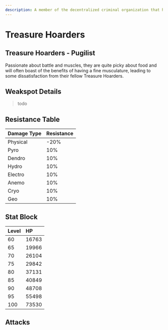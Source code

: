 ```yaml
---
description: A member of the decentralized criminal organization that has footprints all over the continent and even deep within unknown domains..
---
```


# Treasure Hoarders

## Treasure Hoarders - Pugilist

Passionate about battle and muscles, they are quite picky about food and will often boast of the benefits of having a fine musculature, leading to some dissatisfaction from their fellow Treasure Hoarders.

## Weakspot Details

> todo

## Resistance Table

| Damage Type | Resistance |
| :--- | :--- |
| Physical | -20% |
| Pyro | 10% |
| Dendro | 10% |
| Hydro | 10% |
| Electro | 10% |
| Anemo | 10% |
| Cryo | 10% |
| Geo | 10% |

## Stat Block

| Level | HP |
| :--- | :--- |
| 60 | 16763 |
| 65 | 19966 |
| 70 | 26104 |
| 75 | 29842 |
| 80 | 37131 |
| 85 | 40849 |
| 90 | 48708 |
| 95 | 55498 |
| 100 | 73530 |

## Attacks


